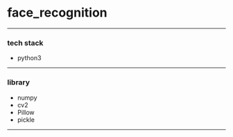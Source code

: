 # face_recognition
---
### **tech stack**
- python3
---
### **library**
- numpy
- cv2
- Pillow
- pickle
---